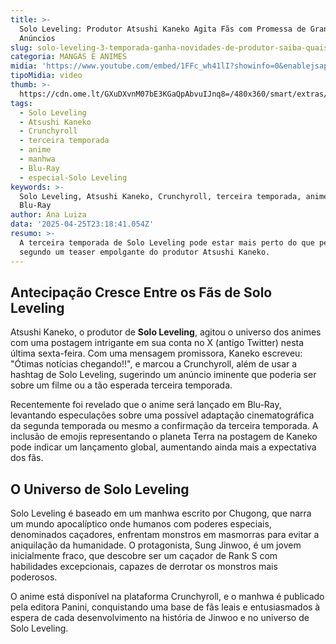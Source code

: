 ```yaml
---
title: >-
  Solo Leveling: Produtor Atsushi Kaneko Agita Fãs com Promessa de Grandes
  Anúncios
slug: solo-leveling-3-temporada-ganha-novidades-de-produtor-saiba-quais
categoria: MANGÁS E ANIMES
midia: 'https://www.youtube.com/embed/1FFc_wh41lI?showinfo=0&enablejsapi=1'
tipoMidia: video
thumb: >-
  https://cdn.ome.lt/GXuDXvnM07bE3KGaQpAbvuIJnq8=/480x360/smart/extras/conteudos/Design_sem_nome_-_2025-04-25T192942.432.png
tags:
  - Solo Leveling
  - Atsushi Kaneko
  - Crunchyroll
  - terceira temporada
  - anime
  - manhwa
  - Blu-Ray
  - especial-Solo Leveling
keywords: >-
  Solo Leveling, Atsushi Kaneko, Crunchyroll, terceira temporada, anime, manhwa,
  Blu-Ray
author: Ana Luiza
data: '2025-04-25T23:18:41.054Z'
resumo: >-
  A terceira temporada de Solo Leveling pode estar mais perto do que pensamos,
  segundo um teaser empolgante do produtor Atsushi Kaneko.
---
```


## Antecipação Cresce Entre os Fãs de Solo Leveling

<blockquote class="twitter-tweet"><a href="https://twitter.com/user/status/1915696459678441663"></a></blockquote>

Atsushi Kaneko, o produtor de **Solo Leveling**, agitou o universo dos animes com uma postagem intrigante em sua conta no X (antigo Twitter) nesta última sexta-feira. Com uma mensagem promissora, Kaneko escreveu: "Ótimas notícias chegando!!", e marcou a Crunchyroll, além de usar a hashtag de Solo Leveling, sugerindo um anúncio iminente que poderia ser sobre um filme ou a tão esperada terceira temporada.

Recentemente foi revelado que o anime será lançado em Blu-Ray, levantando especulações sobre uma possível adaptação cinematográfica da segunda temporada ou mesmo a confirmação da terceira temporada. A inclusão de emojis representando o planeta Terra na postagem de Kaneko pode indicar um lançamento global, aumentando ainda mais a expectativa dos fãs.

## O Universo de Solo Leveling

Solo Leveling é baseado em um manhwa escrito por Chugong, que narra um mundo apocalíptico onde humanos com poderes especiais, denominados caçadores, enfrentam monstros em masmorras para evitar a aniquilação da humanidade. O protagonista, Sung Jinwoo, é um jovem inicialmente fraco, que descobre ser um caçador de Rank S com habilidades excepcionais, capazes de derrotar os monstros mais poderosos.

O anime está disponível na plataforma Crunchyroll, e o manhwa é publicado pela editora Panini, conquistando uma base de fãs leais e entusiasmados à espera de cada desenvolvimento na história de Jinwoo e no universo de Solo Leveling.
